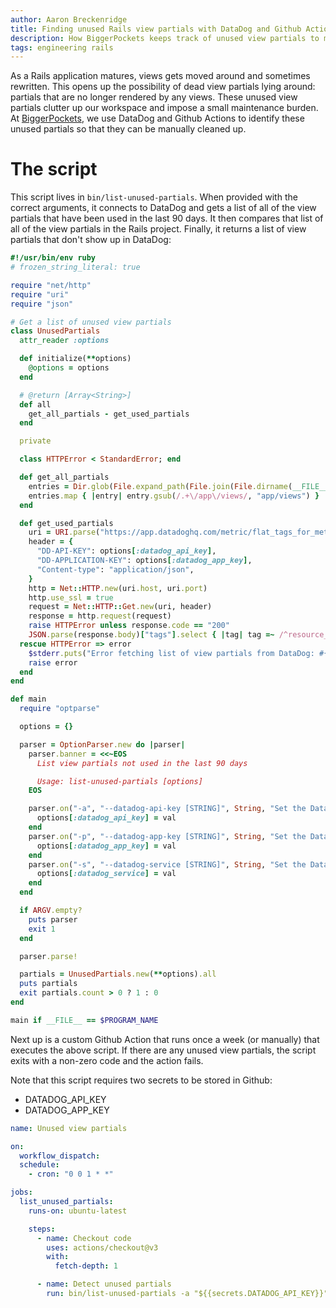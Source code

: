 ```yaml
---
author: Aaron Breckenridge
title: Finding unused Rails view partials with DataDog and Github Actions
description: How BiggerPockets keeps track of unused view partials to make it easier to eliminiate dead code
tags: engineering rails
---
```


As a Rails application matures, views gets moved around and sometimes rewritten. This opens up the possibility of dead
view partials lying around: partials that are no longer rendered by any views. These unused view partials clutter up our
workspace and impose a small maintenance burden. At [BiggerPockets](https://www.biggerpockets.com), we use DataDog and
Github Actions to identify these unused partials so that they can be manually cleaned up.

# The script

This script lives in `bin/list-unused-partials`. When provided with the correct arguments, it connects to DataDog and
gets a list of all of the view partials that have been used in the last 90 days. It then compares that list of all of
the view partials in the Rails project. Finally, it returns a list of view partials that don't show up in DataDog:

```ruby
#!/usr/bin/env ruby
# frozen_string_literal: true

require "net/http"
require "uri"
require "json"

# Get a list of unused view partials
class UnusedPartials
  attr_reader :options

  def initialize(**options)
    @options = options
  end

  # @return [Array<String>]
  def all
    get_all_partials - get_used_partials
  end

  private

  class HTTPError < StandardError; end

  def get_all_partials
    entries = Dir.glob(File.expand_path(File.join(File.dirname(__FILE__), "../app/views/**/_*.erb")))
    entries.map { |entry| entry.gsub(/.+\/app\/views/, "app/views") }
  end

  def get_used_partials
    uri = URI.parse("https://app.datadoghq.com/metric/flat_tags_for_metric?metric=trace.rails.render_partial.hits&filter%5B%5D=service%3A#{options[:datadog_service]}&filter%5B%5D=env%3Aproduction&window=#{2_592_000 * 3}&limit=10000")
    header = {
      "DD-API-KEY": options[:datadog_api_key],
      "DD-APPLICATION-KEY": options[:datadog_app_key],
      "Content-type": "application/json",
    }
    http = Net::HTTP.new(uri.host, uri.port)
    http.use_ssl = true
    request = Net::HTTP::Get.new(uri, header)
    response = http.request(request)
    raise HTTPError unless response.code == "200"
    JSON.parse(response.body)["tags"].select { |tag| tag =~ /^resource_name:/ }.map { |tag| tag.gsub(/^resource_name:/, "app/views/") }
  rescue HTTPError => error
    $stderr.puts("Error fetching list of view partials from DataDog: #{response.body}")
    raise error
  end
end

def main
  require "optparse"

  options = {}

  parser = OptionParser.new do |parser|
    parser.banner = <<~EOS
      List view partials not used in the last 90 days

      Usage: list-unused-partials [options]
    EOS

    parser.on("-a", "--datadog-api-key [STRING]", String, "Set the DataDog API key") do |val|
      options[:datadog_api_key] = val
    end
    parser.on("-p", "--datadog-app-key [STRING]", String, "Set the DataDog Application key") do |val|
      options[:datadog_app_key] = val
    end
    parser.on("-s", "--datadog-service [STRING]", String, "Set the DataDog Service name") do |val|
      options[:datadog_service] = val
    end
  end

  if ARGV.empty?
    puts parser
    exit 1
  end

  parser.parse!

  partials = UnusedPartials.new(**options).all
  puts partials
  exit partials.count > 0 ? 1 : 0
end

main if __FILE__ == $PROGRAM_NAME
```

Next up is a custom Github Action that runs once a week (or manually) that executes the above script. If there are any
unused view partials, the script exits with a non-zero code and the action fails.

Note that this script requires two secrets to be stored in Github:

- DATADOG_API_KEY
- DATADOG_APP_KEY

```yaml
name: Unused view partials

on:
  workflow_dispatch:
  schedule:
    - cron: "0 0 1 * *"

jobs:
  list_unused_partials:
    runs-on: ubuntu-latest

    steps:
      - name: Checkout code
        uses: actions/checkout@v3
        with:
          fetch-depth: 1

      - name: Detect unused partials
        run: bin/list-unused-partials -a "${{secrets.DATADOG_API_KEY}}" -p "${{secrets.DATADOG_APP_KEY}}" -s "biggerpockets"
```
